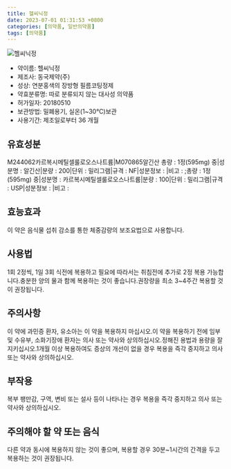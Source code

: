 ```yaml
---
title: 헬씨닉정
date: 2023-07-01 01:31:53 +0800
categories: [의약품, 일반의약품]
tags: [의약품]
---
```

![헬씨닉정](https://nedrug.mfds.go.kr/pbp/cmn/itemImageDownload/1MxrcAij1lD)

- 약이름: 헬씨닉정
- 제조사: 동국제약(주)
- 성상: 연분홍색의 장방형 필름코팅정제
- 약효분류명: 따로 분류되지 않는 대사성 의약품
- 허가일자: 20180510
- 보관방법: 밀폐용기, 실온(1~30℃)보관
- 사용기간: 제조일로부터 36 개월
## 유효성분
M244062카르복시메틸셀룰로오스나트륨|M070865알긴산
총량 : 1정(595mg) 중|성분명 : 알긴산|분량 : 200|단위 : 밀리그램|규격 : NF|성분정보 : |비고 : ;총량 : 1정(595mg) 중|성분명 : 카르복시메틸셀룰로오스나트륨|분량 : 100|단위 : 밀리그램|규격 : USP|성분정보 : |비고 :
## 효능효과
이 약은 음식물 섭취 감소를 통한 체중감량의 보조요법으로 사용합니다.
## 사용법
1회 2정씩, 1일 3회 식전에 복용하고 필요에 따라서는 취침전에 추가로 2정 복용 가능합니다.충분한 양의 물과 함께 복용하는 것이 좋습니다.권장량을 최소 3~4주간 복용할 것이 권장됩니다.
## 주의사항
이 약에 과민증 환자, 유소아는 이 약을 복용하지 마십시오.이 약을 복용하기 전에 임부 및 수유부, 소화기장애 환자는 의사 또는 약사와 상의하십시오.정해진 용법과 용량을 잘 지키십시오.1개월 이상 복용하여도 증상의 개선이 없을 경우 복용을 즉각 중지하고 의사 또는 약사와 상의하십시오.
## 부작용
복부 팽만감, 구역, 변비 또는 설사 등이 나타나는 경우 복용을 즉각 중지하고 의사 또는 약사와 상의하십시오.
## 주의해야 할 약 또는 음식
다른 약과 동시에 복용하지 않는 것이 좋으며, 복용할 경우 30분~1시간의 간격을 두고 복용하는 것이 권장됩니다.
